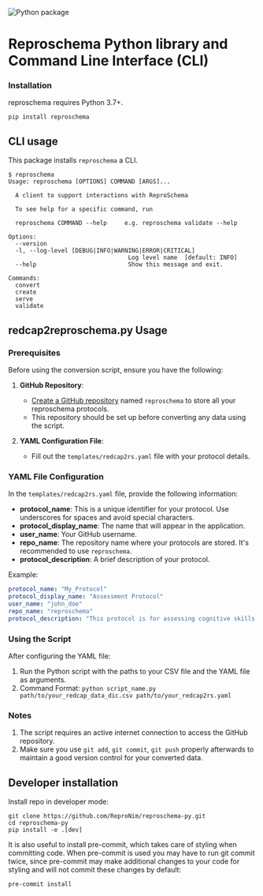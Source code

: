 ![Python package](https://github.com/ReproNim/reproschema-py/workflows/Python%20package/badge.svg?branch=master)

# Reproschema Python library and Command Line Interface (CLI)


### Installation

reproschema requires Python 3.7+.

```
pip install reproschema
```

## CLI usage

This package installs `reproschema` a CLI.

```
$ reproschema
Usage: reproschema [OPTIONS] COMMAND [ARGS]...

  A client to support interactions with ReproSchema

  To see help for a specific command, run

  reproschema COMMAND --help     e.g. reproschema validate --help

Options:
  --version
  -l, --log-level [DEBUG|INFO|WARNING|ERROR|CRITICAL]
                                  Log level name  [default: INFO]
  --help                          Show this message and exit.

Commands:
  convert
  create
  serve
  validate
```

## redcap2reproschema.py Usage

### Prerequisites
Before using the conversion script, ensure you have the following:

1. **GitHub Repository**:
   - [Create a GitHub repository](https://docs.github.com/en/repositories/creating-and-managing-repositories/creating-a-new-repository) named `reproschema` to store all your reproschema protocols.
   - This repository should be set up before converting any data using the script.

2. **YAML Configuration File**:
   - Fill out the `templates/redcap2rs.yaml` file with your protocol details.

### YAML File Configuration
In the `templates/redcap2rs.yaml` file, provide the following information:

- **protocol_name**: This is a unique identifier for your protocol. Use underscores for spaces and avoid special characters.
- **protocol_display_name**: The name that will appear in the application.
- **user_name**: Your GitHub username.
- **repo_name**: The repository name where your protocols are stored. It's recommended to use `reproschema`.
- **protocol_description**: A brief description of your protocol.

Example:
```yaml
protocol_name: "My_Protocol"
protocol_display_name: "Assessment Protocol"
user_name: "john_doe"
repo_name: "reproschema"
protocol_description: "This protocol is for assessing cognitive skills."
```

### Using the Script

After configuring the YAML file:

1. Run the Python script with the paths to your CSV file and the YAML file as arguments.
2. Command Format: `python script_name.py path/to/your_redcap_data_dic.csv path/to/your_redcap2rs.yaml`

### Notes
1. The script requires an active internet connection to access the GitHub repository.
2. Make sure you use `git add`, `git commit`, `git push` properly afterwards to maintain a good version control for your converted data.

## Developer installation

Install repo in developer mode:

```
git clone https://github.com/ReproNim/reproschema-py.git
cd reproschema-py
pip install -e .[dev]
```

It is also useful to install pre-commit, which takes care of styling when
committing code. When pre-commit is used you may have to run git commit twice,
since pre-commit may make additional changes to your code for styling and will
not commit these changes by default:

```
pre-commit install
```
